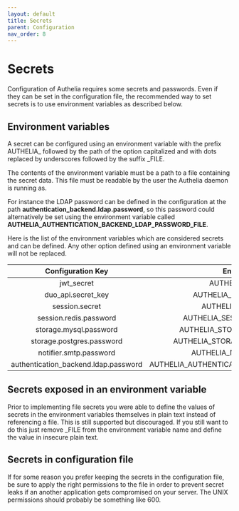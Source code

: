 ```yaml
---
layout: default
title: Secrets
parent: Configuration
nav_order: 8
---
```


# Secrets

Configuration of Authelia requires some secrets and passwords.
Even if they can be set in the configuration file, the recommended
way to set secrets is to use environment variables as described
below.

## Environment variables

A secret can be configured using an environment variable with the
prefix AUTHELIA_ followed by the path of the option capitalized
and with dots replaced by underscores followed by the suffix _FILE.

The contents of the environment variable must be a path to a file
containing the secret data. This file must be readable by the
user the Authelia daemon is running as.

For instance the LDAP password can be defined in the configuration
at the path **authentication_backend.ldap.password**, so this password 
could alternatively be set using the environment variable called
**AUTHELIA_AUTHENTICATION_BACKEND_LDAP_PASSWORD_FILE**.

Here is the list of the environment variables which are considered
secrets and can be defined. Any other option defined using an
environment variable will not be replaced.

|Configuration Key|Environment Variable|
|:---------------:|:------:|
|jwt_secret       |AUTHELIA_JWT_SECRET_FILE|
|duo_api.secret_key|AUTHELIA_DUO_API_SECRET_KEY_FILE|
|session.secret|AUTHELIA_SESSION_SECRET_FILE|
|session.redis.password|AUTHELIA_SESSION_REDIS_PASSWORD_FILE|
|storage.mysql.password|AUTHELIA_STORAGE_MYSQL_PASSWORD_FILE|
|storage.postgres.password|AUTHELIA_STORAGE_POSTGRES_PASSWORD_FILE|
|notifier.smtp.password|AUTHELIA_NOTIFIER_SMTP_PASSWORD|
|authentication_backend.ldap.password|AUTHELIA_AUTHENTICATION_BACKEND_LDAP_PASSWORD_FILE|


## Secrets exposed in an environment variable

Prior to implementing file secrets you were able to define the
values of secrets in the environment variables themselves
in plain text instead of referencing a file. This is still
supported but discouraged. If you still want to do this
just remove _FILE from the environment variable name
and define the value in insecure plain text.


## Secrets in configuration file

If for some reason you prefer keeping the secrets in the configuration
file, be sure to apply the right permissions to the file in order to
prevent secret leaks if an another application gets compromised on your
server. The UNIX permissions should probably be something like 600.
